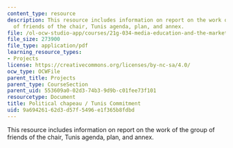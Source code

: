 ```yaml
---
content_type: resource
description: This resource includes information on report on the work of the group
  of friends of the chair, Tunis agenda, plan, and annex.
file: /ol-ocw-studio-app/courses/21g-034-media-education-and-the-marketplace-fall-2005/9a69426162d3d57f5496e1f365b8fdbd_MIT21G_034F05_gfc_report.pdf
file_size: 273900
file_type: application/pdf
learning_resource_types:
- Projects
license: https://creativecommons.org/licenses/by-nc-sa/4.0/
ocw_type: OCWFile
parent_title: Projects
parent_type: CourseSection
parent_uid: 553609a0-02d3-74b3-9d9b-c01fee73f101
resourcetype: Document
title: Political chapeau / Tunis Commitment
uid: 9a694261-62d3-d57f-5496-e1f365b8fdbd
---
```

This resource includes information on report on the work of the group of friends of the chair, Tunis agenda, plan, and annex.